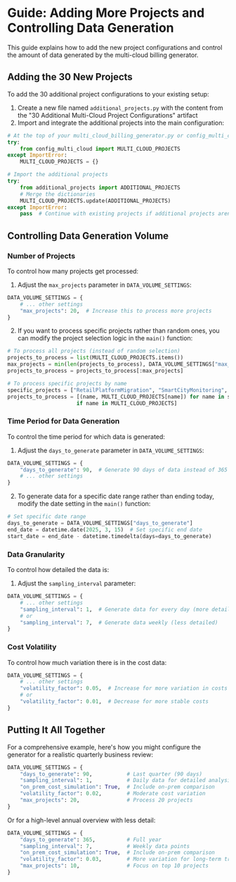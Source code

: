 # Guide: Adding More Projects and Controlling Data Generation

This guide explains how to add the new project configurations and control the amount of data generated by the multi-cloud billing generator.

## Adding the 30 New Projects

To add the 30 additional project configurations to your existing setup:

1. Create a new file named `additional_projects.py` with the content from the "30 Additional Multi-Cloud Project Configurations" artifact
2. Import and integrate the additional projects into the main configuration:

```python
# At the top of your multi_cloud_billing_generator.py or config_multi_cloud.py file
try:
    from config_multi_cloud import MULTI_CLOUD_PROJECTS
except ImportError:
    MULTI_CLOUD_PROJECTS = {}

# Import the additional projects
try:
    from additional_projects import ADDITIONAL_PROJECTS
    # Merge the dictionaries
    MULTI_CLOUD_PROJECTS.update(ADDITIONAL_PROJECTS)
except ImportError:
    pass  # Continue with existing projects if additional projects aren't available
```

## Controlling Data Generation Volume

### Number of Projects

To control how many projects get processed:

1. Adjust the `max_projects` parameter in `DATA_VOLUME_SETTINGS`:

```python
DATA_VOLUME_SETTINGS = {
    # ... other settings
    "max_projects": 20,  # Increase this to process more projects
}
```

2. If you want to process specific projects rather than random ones, you can modify the project selection logic in the `main()` function:

```python
# To process all projects (instead of random selection)
projects_to_process = list(MULTI_CLOUD_PROJECTS.items())
max_projects = min(len(projects_to_process), DATA_VOLUME_SETTINGS["max_projects"])
projects_to_process = projects_to_process[:max_projects]

# To process specific projects by name
specific_projects = ["RetailPlatformMigration", "SmartCityMonitoring", "FinancialServicesHybrid"]
projects_to_process = [(name, MULTI_CLOUD_PROJECTS[name]) for name in specific_projects 
                      if name in MULTI_CLOUD_PROJECTS]
```

### Time Period for Data Generation

To control the time period for which data is generated:

1. Adjust the `days_to_generate` parameter in `DATA_VOLUME_SETTINGS`:

```python
DATA_VOLUME_SETTINGS = {
    "days_to_generate": 90,  # Generate 90 days of data instead of 365
    # ... other settings
}
```

2. To generate data for a specific date range rather than ending today, modify the date setting in the `main()` function:

```python
# Set specific date range
days_to_generate = DATA_VOLUME_SETTINGS["days_to_generate"]
end_date = datetime.date(2025, 3, 15)  # Set specific end date
start_date = end_date - datetime.timedelta(days=days_to_generate)
```

### Data Granularity

To control how detailed the data is:

1. Adjust the `sampling_interval` parameter:

```python
DATA_VOLUME_SETTINGS = {
    # ... other settings
    "sampling_interval": 1,  # Generate data for every day (more detailed)
    # or
    "sampling_interval": 7,  # Generate data weekly (less detailed)
}
```

### Cost Volatility

To control how much variation there is in the cost data:

```python
DATA_VOLUME_SETTINGS = {
    # ... other settings
    "volatility_factor": 0.05,  # Increase for more variation in costs
    # or
    "volatility_factor": 0.01,  # Decrease for more stable costs
}
```

## Putting It All Together

For a comprehensive example, here's how you might configure the generator for a realistic quarterly business review:

```python
DATA_VOLUME_SETTINGS = {
    "days_to_generate": 90,           # Last quarter (90 days)
    "sampling_interval": 1,           # Daily data for detailed analysis
    "on_prem_cost_simulation": True,  # Include on-prem comparison
    "volatility_factor": 0.02,        # Moderate cost variation
    "max_projects": 20,               # Process 20 projects
}
```

Or for a high-level annual overview with less detail:

```python
DATA_VOLUME_SETTINGS = {
    "days_to_generate": 365,          # Full year
    "sampling_interval": 7,           # Weekly data points
    "on_prem_cost_simulation": True,  # Include on-prem comparison
    "volatility_factor": 0.03,        # More variation for long-term trends
    "max_projects": 10,               # Focus on top 10 projects
}
```
